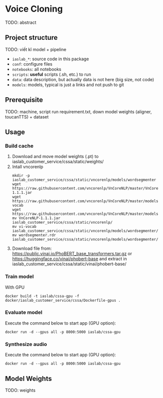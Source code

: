 # Voice Cloning

TODO: abstract

## Project structure

TODO: viết kĩ model + pipeline

- `iaslab_*`: source code in this package
- `conf`: configure files
- `notebooks`: all notebooks
- `scripts`: **useful** scripts (.sh, etc.) to run
- `data`: data description, but actually data is not here (big size, not code)
- `models`: models, typical is just a links and not push to git

## Prerequisite

TODO: machine, script run requirement.txt, down model weights (aligner, toucanTTS) + dataset

## Usage

### Build cache

1. Download and move model weights (.pt) to iaslab_customer_service/cssa/static/weights/
2. Intall vncorenlp
    ```
    mkdir -p iaslab_customer_service/cssa/static/vncorenlp/models/wordsegmenter  
    wget https://raw.githubusercontent.com/vncorenlp/VnCoreNLP/master/VnCoreNLP-1.1.1.jar  
    wget https://raw.githubusercontent.com/vncorenlp/VnCoreNLP/master/models/wordsegmenter/vi-vocab  
    wget https://raw.githubusercontent.com/vncorenlp/VnCoreNLP/master/models/wordsegmenter/wordsegmenter.rdr  
    mv VnCoreNLP-1.1.1.jar iaslab_customer_service/cssa/static/vncorenlp/   
    mv vi-vocab iaslab_customer_service/cssa/static/vncorenlp/models/wordsegmenter/  
    mv wordsegmenter.rdr iaslab_customer_service/cssa/static/vncorenlp/models/wordsegmenter/  
    ```
3. Download file from: https://public.vinai.io/PhoBERT_base_transformers.tar.gz or https://huggingface.co/vinai/phobert-base and extract in iaslab_customer_service/cssa/static/vinai/phobert-base/

### Train model

With GPU

```
docker build -t iaslab/cssa-gpu -f docker/iaslab_customer_service/cssa/Dockerfile-gpus .
```

### Evaluate model

Execute the command below to start app (GPU option):

```
docker run -d --gpus all -p 8000:5000 iaslab/cssa-gpu
```

### Synthesize audio

Execute the command below to start app (GPU option):

```
docker run -d --gpus all -p 8000:5000 iaslab/cssa-gpu
```

## Model Weights

TODO: weights